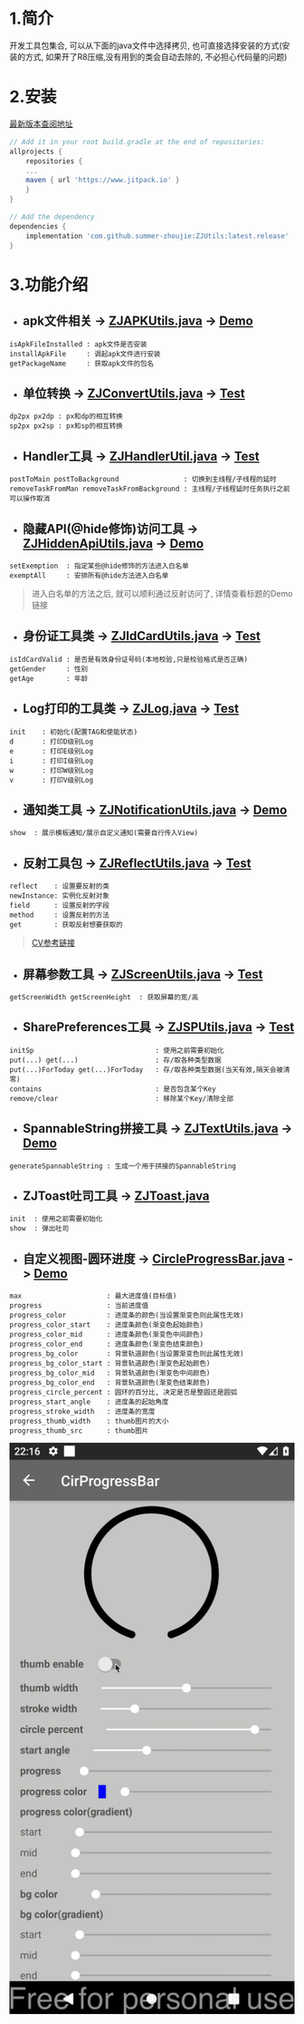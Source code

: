 # 1.简介
开发工具包集合, 可以从下面的java文件中选择拷贝, 也可直接选择安装的方式(安装的方式, 如果开了R8压缩,没有用到的类会自动去除的, 不必担心代码量的问题)

# 2.安装

[最新版本查阅地址](https://www.jitpack.io/#summer-zhoujie/ZJUtils)

```gradle
// Add it in your root build.gradle at the end of repositories:
allprojects {
    repositories {
	...
	maven { url 'https://www.jitpack.io' }
    }
}
```
```gradle
// Add the dependency
dependencies {
    implementation 'com.github.summer-zhoujie:ZJUtils:latest.release'
}
```


# 3.功能介绍

* ## apk文件相关 -> [ZJAPKUtils.java](https://github.com/summer-zhoujie/ZJUtils/blob/master/mylibrary/src/main/java/com/zj/tools/mylibrary/ZJAPKUtils.java) -> [Demo](https://github.com/summer-zhoujie/ZJUtils/blob/master/app/src/main/java/com/zj/tools/zjutils/ZJApkUtilsDemoActivity.java)
```
isApkFileInstalled : apk文件是否安装
installApkFile     : 调起apk文件进行安装
getPackageName     : 获取apk文件的包名
```

* ## 单位转换 -> [ZJConvertUtils.java](https://github.com/summer-zhoujie/ZJUtils/blob/master/mylibrary/src/main/java/com/zj/tools/mylibrary/ZJAPKUtils.java) -> [Test](https://github.com/summer-zhoujie/ZJUtils/blob/master/mylibrary/src/androidTest/java/com/zj/tools/mylibrary/ZJConvertUtilsTest.java)
```
dp2px px2dp : px和dp的相互转换
sp2px px2sp : px和sp的相互转换 
```

* ## Handler工具 -> [ZJHandlerUtil.java](https://github.com/summer-zhoujie/ZJUtils/blob/master/mylibrary/src/main/java/com/zj/tools/mylibrary/ZJHandlerUtil.java) -> [Test](https://github.com/summer-zhoujie/ZJUtils/blob/master/mylibrary/src/androidTest/java/com/zj/tools/mylibrary/ZJHandlerUtilTest.java)
```
postToMain postToBackground                : 切换到主线程/子线程的延时
removeTaskFromMan removeTaskFromBackground : 主线程/子线程延时任务执行之前可以操作取消
```

* ## 隐藏API(@hide修饰)访问工具 -> [ZJHiddenApiUtils.java](https://github.com/summer-zhoujie/ZJUtils/blob/master/mylibrary/src/main/java/com/zj/tools/mylibrary/ZJHiddenApiUtils.java) -> [Demo](https://github.com/summer-zhoujie/ZJUtils/blob/master/app/src/main/java/com/zj/tools/zjutils/ZJHiddenApiUtilsDemoActivity.java)
```
setExemption  : 指定某些@hide修饰的方法进入白名单
exemptAll     : 安排所有@hide方法进入白名单
```
> 进入白名单的方法之后, 就可以顺利通过反射访问了, 详情查看标题的Demo链接

* ## 身份证工具类 -> [ZJIdCardUtils.java](https://github.com/summer-zhoujie/ZJUtils/blob/master/mylibrary/src/main/java/com/zj/tools/mylibrary/ZJIdCardUtils.java) -> [Test](https://github.com/summer-zhoujie/ZJUtils/blob/master/mylibrary/src/androidTest/java/com/zj/tools/mylibrary/ZJIdCardUtilsTest.java)
```
isIdCardValid : 是否是有效身份证号码(本地校验,只是校验格式是否正确)
getGender     : 性别
getAge        : 年龄
```

* ## Log打印的工具类 -> [ZJLog.java](https://github.com/summer-zhoujie/ZJUtils/blob/master/mylibrary/src/main/java/com/zj/tools/mylibrary/ZJLog.java) -> [Test](https://github.com/summer-zhoujie/ZJUtils/blob/master/mylibrary/src/androidTest/java/com/zj/tools/mylibrary/ZJIdCardUtilsTest.java)
```
init    : 初始化(配置TAG和使能状态)
d       : 打印D级别Log
e       : 打印E级别Log
i       : 打印I级别Log
w       : 打印W级别Log
v       : 打印V级别Log
```

* ## 通知类工具 -> [ZJNotificationUtils.java](https://github.com/summer-zhoujie/ZJUtils/blob/master/mylibrary/src/main/java/com/zj/tools/mylibrary/ZJNotificationUtils.java) -> [Demo](https://github.com/summer-zhoujie/ZJUtils/blob/master/app/src/main/java/com/zj/tools/zjutils/ZJNotificationUtilsDemoActivity.java)
```
show  : 展示模板通知/展示自定义通知(需要自行传入View)
```

* ## 反射工具包 -> [ZJReflectUtils.java](https://github.com/summer-zhoujie/ZJUtils/blob/master/mylibrary/src/main/java/com/zj/tools/mylibrary/ZJReflectUtils.java) -> [Test](https://github.com/summer-zhoujie/ZJUtils/blob/master/mylibrary/src/androidTest/java/com/zj/tools/mylibrary/ZJReflectUtilsTest.java)
```
reflect    : 设置要反射的类
newInstance: 实例化反射对象
field      : 设置反射的字段
method     : 设置反射的方法
get        : 获取反射想要获取的
```
> [CV参考链接](https://github.com/Blankj/AndroidUtilCode/blob/master/lib/utilcode/README-CN.md)

* ## 屏幕参数工具 -> [ZJScreenUtils.java](https://github.com/summer-zhoujie/ZJUtils/blob/master/mylibrary/src/main/java/com/zj/tools/mylibrary/ZJScreenUtils.java) -> [Test](https://github.com/summer-zhoujie/ZJUtils/blob/master/mylibrary/src/androidTest/java/com/zj/tools/mylibrary/ZJScreenUtilsTest.java)
```
getScreenWidth getScreenHeight  : 获取屏幕的宽/高
```

* ## SharePreferences工具 -> [ZJSPUtils.java](https://github.com/summer-zhoujie/ZJUtils/blob/master/mylibrary/src/main/java/com/zj/tools/mylibrary/ZJSPUtils.java) -> [Test](https://github.com/summer-zhoujie/ZJUtils/blob/master/mylibrary/src/androidTest/java/com/zj/tools/mylibrary/ZJSPUtilsTest.java)
```
initSp                              : 使用之前需要初始化
put(...) get(...)                   : 存/取各种类型数据
put(...)ForToday get(...)ForToday   : 存/取各种类型数据(当天有效,隔天会被清零)
contains                            : 是否包含某个Key
remove/clear                        : 移除某个Key/清除全部
```

* ## SpannableString拼接工具 -> [ZJTextUtils.java](https://github.com/summer-zhoujie/ZJUtils/blob/master/mylibrary/src/main/java/com/zj/tools/mylibrary/ZJTextUtils.java) -> [Demo](https://github.com/summer-zhoujie/ZJUtils/blob/master/app/src/main/java/com/zj/tools/zjutils/ZJRichTextUtilsDemoActivity.java)
```
generateSpannableString : 生成一个用于拼接的SpannableString
```

* ## ZJToast吐司工具 -> [ZJToast.java](https://github.com/summer-zhoujie/ZJUtils/blob/master/mylibrary/src/main/java/com/zj/tools/mylibrary/ZJToast.java)
```
init  : 使用之前需要初始化
show  : 弹出吐司
```

* ## 自定义视图-圆环进度 -> [CircleProgressBar.java](https://github.com/summer-zhoujie/ZJUtils/blob/master/mylibrary/src/main/java/com/zj/tools/mylibrary/view/CircleProgressBar.java) -> [Demo](https://github.com/summer-zhoujie/ZJUtils/blob/master/app/src/main/java/com/zj/tools/zjutils/CirProgressBarActivity.java)
```
max                     : 最大进度值(目标值)
progress                : 当前进度值
progress_color          : 进度条的颜色(当设置渐变色则此属性无效)
progress_color_start    : 进度条颜色(渐变色起始颜色)
progress_color_mid      : 进度条颜色(渐变色中间颜色)
progress_color_end      : 进度条颜色(渐变色结束颜色)
progress_bg_color       : 背景轨道颜色(当设置渐变色则此属性无效)
progress_bg_color_start : 背景轨道颜色(渐变色起始颜色)
progress_bg_color_mid   : 背景轨道颜色(渐变色中间颜色)
progress_bg_color_end   : 背景轨道颜色(渐变色结束颜色)
progress_circle_percent : 圆环的百分比, 决定是否是整圆还是圆弧
progress_start_angle    : 进度条的起始角度
progress_stroke_width   : 进度条的宽度
progress_thumb_width    : thumb图片的大小
progress_thumb_src      : thumb图片
```
![参考效果](https://github.com/summer-zhoujie/ZJUtils/blob/master/docs/circle_progress.gif)